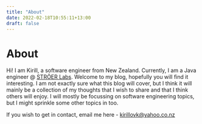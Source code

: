 ```yaml
---
title: "About"
date: 2022-02-18T10:55:11+13:00
draft: false
---
```

# About

Hi! I am Kirill, a software engineer from New Zealand. Currently, I am a Java engineer @ [STRÖER Labs](https://jobs.stroeer-labs.com/new-zealand/).
Welcome to my blog, hopefully you will find it interesting. I am not exactly sure what this blog will cover, but I think it will mainly be a collection
of my thoughts that I wish to share and that I think others will enjoy. I will mostly be focussing on software engineering topics, but I might sprinkle some
other topics in too.

If you wish to get in contact, email me here - [kirillovk@yahoo.co.nz](mailto:kirillovk@yahoo.co.nz)
